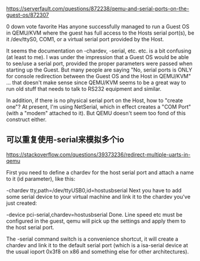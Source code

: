 https://serverfault.com/questions/872238/qemu-and-serial-ports-on-the-guest-os/872307



0
down vote
favorite
Has anyone successfully managed to run a Guest OS in QEMU/KVM where the guest has full access to the Hosts serial port(s), be it /dev/ttyS0, COM1, or a virtual serial port provided by the Host.

It seems the documentation on -chardev, -serial, etc. etc. is a bit confusing (at least to me). I was under the impression that a Guest OS would be able to see/use a serial port, provided the proper parameters were passed when starting up the Guest. But many people are saying "No, serial ports is ONLY for console redirection between the Guest OS and the Host in QEMU/KVM" ... that doesn't make sense since QEMU/KVM seems to be a great way to run old stuff that needs to talk to RS232 equipment and similar.

In addition, if there is no physical serial port on the Host, how to "create one"? At present, I'm using NetSerial, which in effect creates a "COM Port" (with a "modem" attached to it). But QEMU doesn't seem too fond of this construct either.


## 可以重复使用-serial来模拟多个io
https://stackoverflow.com/questions/39373236/redirect-multiple-uarts-in-qemu

First you need to define a chardev for the host serial port and attach a name to it (id parameter), like this:

-chardev tty,path=/dev/ttyUSB0,id=hostusbserial
Next you have to add some serial device to your virtual machine and link it to the chardev you've just created:

-device pci-serial,chardev=hostusbserial
Done. Line speed etc must be configured in the guest, qemu will pick up the settings and apply them to the host serial port.

The -serial command switch is a convenience shortcut, it will create a chardev and link it to the default serial port (which is a isa-serial device at the usual ioport 0x3f8 on x86 and something else for other architectures).